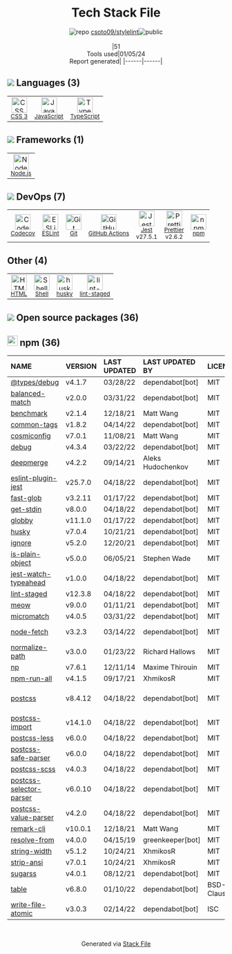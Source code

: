 <!--
&lt;--- Readme.md Snippet without images Start ---&gt;
## Tech Stack
csoto09/stylelint is built on the following main stack:

- [Jest](http://facebook.github.io/jest/) – Javascript Testing Framework
- [Node.js](http://nodejs.org/) – Frameworks (Full Stack)
- [JavaScript](https://developer.mozilla.org/en-US/docs/Web/JavaScript) – Languages
- [TypeScript](http://www.typescriptlang.org) – Languages
- [Codecov](https://codecov.io/) – Code Coverage
- [ESLint](http://eslint.org/) – Code Review
- [Shell](https://en.wikipedia.org/wiki/Shell_script) – Shells
- [Prettier](https://prettier.io/) – Code Review
- [GitHub Actions](https://github.com/features/actions) – Continuous Integration

Full tech stack [here](/techstack.md)

&lt;--- Readme.md Snippet without images End ---&gt;

&lt;--- Readme.md Snippet with images Start ---&gt;
## Tech Stack
csoto09/stylelint is built on the following main stack:

- <img width='25' height='25' src='https://img.stackshare.io/service/830/jest.png' alt='Jest'/> [Jest](http://facebook.github.io/jest/) – Javascript Testing Framework
- <img width='25' height='25' src='https://img.stackshare.io/service/1011/n1JRsFeB_400x400.png' alt='Node.js'/> [Node.js](http://nodejs.org/) – Frameworks (Full Stack)
- <img width='25' height='25' src='https://img.stackshare.io/service/1209/javascript.jpeg' alt='JavaScript'/> [JavaScript](https://developer.mozilla.org/en-US/docs/Web/JavaScript) – Languages
- <img width='25' height='25' src='https://img.stackshare.io/service/1612/bynNY5dJ.jpg' alt='TypeScript'/> [TypeScript](http://www.typescriptlang.org) – Languages
- <img width='25' height='25' src='https://img.stackshare.io/service/2673/Codecov_Mark_Circle_Pink.png' alt='Codecov'/> [Codecov](https://codecov.io/) – Code Coverage
- <img width='25' height='25' src='https://img.stackshare.io/service/3337/Q4L7Jncy.jpg' alt='ESLint'/> [ESLint](http://eslint.org/) – Code Review
- <img width='25' height='25' src='https://img.stackshare.io/service/4631/default_c2062d40130562bdc836c13dbca02d318205a962.png' alt='Shell'/> [Shell](https://en.wikipedia.org/wiki/Shell_script) – Shells
- <img width='25' height='25' src='https://img.stackshare.io/service/7035/default_66f265943abed56bcdbfca1c866a4261b1fbb063.jpg' alt='Prettier'/> [Prettier](https://prettier.io/) – Code Review
- <img width='25' height='25' src='https://img.stackshare.io/service/11563/actions.png' alt='GitHub Actions'/> [GitHub Actions](https://github.com/features/actions) – Continuous Integration

Full tech stack [here](/techstack.md)

&lt;--- Readme.md Snippet with images End ---&gt;
-->
<div align="center">

# Tech Stack File
![](https://img.stackshare.io/repo.svg "repo") [csoto09/stylelint](https://github.com/csoto09/stylelint)![](https://img.stackshare.io/public_badge.svg "public")
<br/><br/>
|51<br/>Tools used|01/05/24 <br/>Report generated|
|------|------|
</div>

## <img src='https://img.stackshare.io/languages.svg'/> Languages (3)
<table><tr>
  <td align='center'>
  <img width='36' height='36' src='https://img.stackshare.io/service/6727/css.png' alt='CSS 3'>
  <br>
  <sub><a href="https://developer.mozilla.org/en-US/docs/Web/CSS/CSS3">CSS 3</a></sub>
  <br>
  <sub></sub>
</td>

<td align='center'>
  <img width='36' height='36' src='https://img.stackshare.io/service/1209/javascript.jpeg' alt='JavaScript'>
  <br>
  <sub><a href="https://developer.mozilla.org/en-US/docs/Web/JavaScript">JavaScript</a></sub>
  <br>
  <sub></sub>
</td>

<td align='center'>
  <img width='36' height='36' src='https://img.stackshare.io/service/1612/bynNY5dJ.jpg' alt='TypeScript'>
  <br>
  <sub><a href="http://www.typescriptlang.org">TypeScript</a></sub>
  <br>
  <sub></sub>
</td>

</tr>
</table>

## <img src='https://img.stackshare.io/frameworks.svg'/> Frameworks (1)
<table><tr>
  <td align='center'>
  <img width='36' height='36' src='https://img.stackshare.io/service/1011/n1JRsFeB_400x400.png' alt='Node.js'>
  <br>
  <sub><a href="http://nodejs.org/">Node.js</a></sub>
  <br>
  <sub></sub>
</td>

</tr>
</table>

## <img src='https://img.stackshare.io/devops.svg'/> DevOps (7)
<table><tr>
  <td align='center'>
  <img width='36' height='36' src='https://img.stackshare.io/service/2673/Codecov_Mark_Circle_Pink.png' alt='Codecov'>
  <br>
  <sub><a href="https://codecov.io/">Codecov</a></sub>
  <br>
  <sub></sub>
</td>

<td align='center'>
  <img width='36' height='36' src='https://img.stackshare.io/service/3337/Q4L7Jncy.jpg' alt='ESLint'>
  <br>
  <sub><a href="http://eslint.org/">ESLint</a></sub>
  <br>
  <sub></sub>
</td>

<td align='center'>
  <img width='36' height='36' src='https://img.stackshare.io/service/1046/git.png' alt='Git'>
  <br>
  <sub><a href="http://git-scm.com/">Git</a></sub>
  <br>
  <sub></sub>
</td>

<td align='center'>
  <img width='36' height='36' src='https://img.stackshare.io/service/11563/actions.png' alt='GitHub Actions'>
  <br>
  <sub><a href="https://github.com/features/actions">GitHub Actions</a></sub>
  <br>
  <sub></sub>
</td>

<td align='center'>
  <img width='36' height='36' src='https://img.stackshare.io/service/830/jest.png' alt='Jest'>
  <br>
  <sub><a href="http://facebook.github.io/jest/">Jest</a></sub>
  <br>
  <sub>v27.5.1</sub>
</td>

<td align='center'>
  <img width='36' height='36' src='https://img.stackshare.io/service/7035/default_66f265943abed56bcdbfca1c866a4261b1fbb063.jpg' alt='Prettier'>
  <br>
  <sub><a href="https://prettier.io/">Prettier</a></sub>
  <br>
  <sub>v2.6.2</sub>
</td>

<td align='center'>
  <img width='36' height='36' src='https://img.stackshare.io/service/1120/lejvzrnlpb308aftn31u.png' alt='npm'>
  <br>
  <sub><a href="https://www.npmjs.com/">npm</a></sub>
  <br>
  <sub></sub>
</td>

</tr>
</table>

## Other (4)
<table><tr>
  <td align='center'>
  <img width='36' height='36' src='https://img.stackshare.io/service/2270/no-img-open-source.png' alt='HTML'>
  <br>
  <sub><a href="http://">HTML</a></sub>
  <br>
  <sub></sub>
</td>

<td align='center'>
  <img width='36' height='36' src='https://img.stackshare.io/service/4631/default_c2062d40130562bdc836c13dbca02d318205a962.png' alt='Shell'>
  <br>
  <sub><a href="https://en.wikipedia.org/wiki/Shell_script">Shell</a></sub>
  <br>
  <sub></sub>
</td>

<td align='center'>
  <img width='36' height='36' src='https://img.stackshare.io/service/9527/5502029.jpeg' alt='husky'>
  <br>
  <sub><a href="https://github.com/typicode/husky">husky</a></sub>
  <br>
  <sub></sub>
</td>

<td align='center'>
  <img width='36' height='36' src='https://img.stackshare.io/service/10577/11071.jpeg' alt='lint-staged'>
  <br>
  <sub><a href="https://github.com/okonet/lint-staged">lint-staged</a></sub>
  <br>
  <sub></sub>
</td>

</tr>
</table>


## <img src='https://img.stackshare.io/group.svg' /> Open source packages (36)</h2>

## <img width='24' height='24' src='https://img.stackshare.io/service/1120/lejvzrnlpb308aftn31u.png'/> npm (36)

|NAME|VERSION|LAST UPDATED|LAST UPDATED BY|LICENSE|VULNERABILITIES|
|:------|:------|:------|:------|:------|:------|
|[@types/debug](https://www.npmjs.com/@types/debug)|v4.1.7|03/28/22|dependabot[bot] |MIT|N/A|
|[balanced-match](https://www.npmjs.com/balanced-match)|v2.0.0|03/31/22|dependabot[bot] |MIT|N/A|
|[benchmark](https://www.npmjs.com/benchmark)|v2.1.4|12/18/21|Matt Wang |MIT|N/A|
|[common-tags](https://www.npmjs.com/common-tags)|v1.8.2|04/14/22|dependabot[bot] |MIT|N/A|
|[cosmiconfig](https://www.npmjs.com/cosmiconfig)|v7.0.1|11/08/21|Matt Wang |MIT|N/A|
|[debug](https://www.npmjs.com/debug)|v4.3.4|03/22/22|dependabot[bot] |MIT|N/A|
|[deepmerge](https://www.npmjs.com/deepmerge)|v4.2.2|09/14/21|Aleks Hudochenkov |MIT|N/A|
|[eslint-plugin-jest](https://www.npmjs.com/eslint-plugin-jest)|v25.7.0|04/18/22|dependabot[bot] |MIT|N/A|
|[fast-glob](https://www.npmjs.com/fast-glob)|v3.2.11|01/17/22|dependabot[bot] |MIT|N/A|
|[get-stdin](https://www.npmjs.com/get-stdin)|v8.0.0|04/18/22|dependabot[bot] |MIT|N/A|
|[globby](https://www.npmjs.com/globby)|v11.1.0|01/17/22|dependabot[bot] |MIT|N/A|
|[husky](https://www.npmjs.com/husky)|v7.0.4|10/21/21|dependabot[bot] |MIT|N/A|
|[ignore](https://www.npmjs.com/ignore)|v5.2.0|12/20/21|dependabot[bot] |MIT|N/A|
|[is-plain-object](https://www.npmjs.com/is-plain-object)|v5.0.0|06/05/21|Stephen Wade |MIT|N/A|
|[jest-watch-typeahead](https://www.npmjs.com/jest-watch-typeahead)|v1.0.0|04/18/22|dependabot[bot] |MIT|N/A|
|[lint-staged](https://www.npmjs.com/lint-staged)|v12.3.8|04/18/22|dependabot[bot] |MIT|N/A|
|[meow](https://www.npmjs.com/meow)|v9.0.0|01/11/21|dependabot[bot] |MIT|N/A|
|[micromatch](https://www.npmjs.com/micromatch)|v4.0.5|03/31/22|dependabot[bot] |MIT|N/A|
|[node-fetch](https://www.npmjs.com/node-fetch)|v3.2.3|03/14/22|dependabot[bot] |MIT|[CVE-2022-2596](https://github.com/advisories/GHSA-vp56-6g26-6827) (Moderate)|
|[normalize-path](https://www.npmjs.com/normalize-path)|v3.0.0|01/23/22|Richard Hallows |MIT|N/A|
|[np](https://www.npmjs.com/np)|v7.6.1|12/11/14|Maxime Thirouin |MIT|N/A|
|[npm-run-all](https://www.npmjs.com/npm-run-all)|v4.1.5|09/17/21|XhmikosR |MIT|N/A|
|[postcss](https://www.npmjs.com/postcss)|v8.4.12|04/18/22|dependabot[bot] |MIT|[CVE-2023-44270](https://github.com/advisories/GHSA-7fh5-64p2-3v2j) (Moderate)|
|[postcss-import](https://www.npmjs.com/postcss-import)|v14.1.0|04/18/22|dependabot[bot] |MIT|N/A|
|[postcss-less](https://www.npmjs.com/postcss-less)|v6.0.0|04/18/22|dependabot[bot] |MIT|N/A|
|[postcss-safe-parser](https://www.npmjs.com/postcss-safe-parser)|v6.0.0|04/18/22|dependabot[bot] |MIT|N/A|
|[postcss-scss](https://www.npmjs.com/postcss-scss)|v4.0.3|04/18/22|dependabot[bot] |MIT|N/A|
|[postcss-selector-parser](https://www.npmjs.com/postcss-selector-parser)|v6.0.10|04/18/22|dependabot[bot] |MIT|N/A|
|[postcss-value-parser](https://www.npmjs.com/postcss-value-parser)|v4.2.0|04/18/22|dependabot[bot] |MIT|N/A|
|[remark-cli](https://www.npmjs.com/remark-cli)|v10.0.1|12/18/21|Matt Wang |MIT|N/A|
|[resolve-from](https://www.npmjs.com/resolve-from)|v4.0.0|04/15/19|greenkeeper[bot] |MIT|N/A|
|[string-width](https://www.npmjs.com/string-width)|v5.1.2|10/24/21|XhmikosR |MIT|N/A|
|[strip-ansi](https://www.npmjs.com/strip-ansi)|v7.0.1|10/24/21|XhmikosR |MIT|N/A|
|[sugarss](https://www.npmjs.com/sugarss)|v4.0.1|08/12/21|dependabot[bot] |MIT|N/A|
|[table](https://www.npmjs.com/table)|v6.8.0|01/10/22|dependabot[bot] |BSD-3-Clause|N/A|
|[write-file-atomic](https://www.npmjs.com/write-file-atomic)|v3.0.3|02/14/22|dependabot[bot] |ISC|N/A|

<br/>
<div align='center'>

Generated via [Stack File](https://github.com/marketplace/stack-file)
